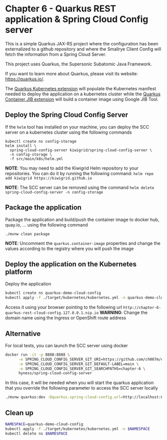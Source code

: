 # Chapter 6 - Quarkus REST application & Spring Cloud Config server
This is a simple Quarkus JAX-RS project where the configuration has been externalized to
a github repository and where the Smallrye Client Config will fetch the information from a Spring Cloud Server.

This project uses Quarkus, the Supersonic Subatomic Java Framework.

If you want to learn more about Quarkus, please visit its website: https://quarkus.io/.

The [Quarkus Kubernetes extension](https://quarkus.io/guides/deploying-to-kubernetes) will populate the Kubernetes manifest needed to deploy the application 
on a kubernetes cluster while the [Quarkus Container JIB extension](https://quarkus.io/guides/container-image) will build a container image using Google JIB Tool.

## Deploy the Spring Cloud Config Server

If the `helm` tool has installed on your machine, you can deploy the SCC server on a kubernetes cluster
using the following commands
```shell script
kubectl create ns config-storage
helm install \
  spring-cloud-config-server kiwigrid/spring-cloud-config-server \
  -n config-storage \
  -f src/main/k8s/helm.yml
```
**NOTE**: You may need to add the Kiwigrid Helm repository to your repositories. You can do it by running the following command:   `helm repo add kiwigrid https://kiwigrid.github.io`

**NOTE**: The SCC server can be removed using the command `helm delete spring-cloud-config-server -n config-storage`

## Package the application

Package the application and build/push the container image to docker hub, quay.io, ... using the following command
```shell script
./mvnw clean package
```
**NOTE**: Uncomment the `quarkus.container-image` properties and change the values according to the registry where you will push the image

## Deploy the application on the Kubernetes platform

Deploy the application
```bash
kubectl create ns quarkus-demo-cloud-config
kubectl apply -f ./target/kubernetes/kubernetes.yml -n quarkus-demo-cloud-config
```

Access it using your browser pointing to the following url `http://chapter-6-quarkus-rest-cloud-config.127.0.0.1.nip.io`
**WARNING**: Change the domain name using the Ingress or OpenShift route address

## Alternative

For local tests, you can launch the SCC server using docker 

```bash
docker run -it -p 8888:8888 \
      -e SPRING_CLOUD_CONFIG_SERVER_GIT_URI=https://github.com/ch007m/config-repo \
      -e SPRING_CLOUD_CONFIG_SERVER_GIT_DEFAULT-LABEL=main \
      -e SPRING_CLOUD_CONFIG_SERVER_GIT_SEARCHPATHS=chapter-6 \
      hyness/spring-cloud-config-server
```

In this case, it will be needed when you will start the quarkus application that you override the following parameter
to access the SCC server locally
```bash
./mvnw quarkus:dev -Dquarkus.spring-cloud-config.url=http://localhost:8888
```

## Clean up
```bash
NAMESPACE=quarkus-demo-cloud-config
kubectl apply -f ./target/kubernetes/kubernetes.yml -n $NAMESPACE
kubectl delete ns $NAMESPACE
```
